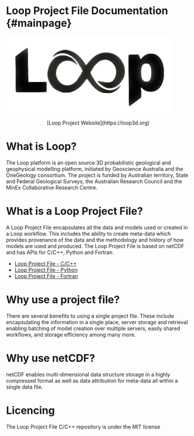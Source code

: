 # Loop Project File Documentation {#mainpage}

<!-- TOC seems to break alignment (also note that if TOC is enabled you MUST use level 1 headers) -->
<!-- [TOC] -->

<!-- I would prefer to have an image linked to the loop project website but Doxygen markdown cannot do this -->
<!-- In Doxygen 1.8.16 (released 9/8/2019) it might be possible -->
![Loop Project](loop_inv.png "Loop Project")
<div align="center">[Loop Project Website](https://loop3d.org)</div>

# What is Loop?
The Loop platform is an open source 3D probabilistic geological and geophysical modelling platform, initiated by Geoscience Australia and the OneGeology consortium. The project is funded by Australian territory, State and Federal Geological Surveys, the Australian Research Council and the MinEx Collaborative Research Centre.

# What is a Loop Project File?
A Loop Project File encapsulates all the data and models used or created in a Loop workflow.  This includes the ability to create meta-data which provides provenance of the data and the methodology and history of how models are used and produced.  The Loop Project File is based on netCDF and has APIs for C/C++, Python and Fortran.
- [Loop Project File - C/C++](https://github.com/Loop3D/LoopProjectFile-cpp)
- [Loop Project File - Python](https://github.com/Loop3D/LoopProjectFile)
- [Loop Project File - Fortran](https://github.com/Loop3D/LoopProjectFile-fortran)

# Why use a project file?
There are several benefits to using a single project file.  These include encapsulating the information in a single place, server storage and retrieval enabling batching of model creation over multiple servers, easily shared workflows, and storage efficiency among many more.

# Why use netCDF?
netCDF enables multi-dimensional data structure storage in a highly compressed format as well as data attribution for meta-data all within a single data file.

# Licencing
The Loop Project File C/C++ repository is under the MIT license 


